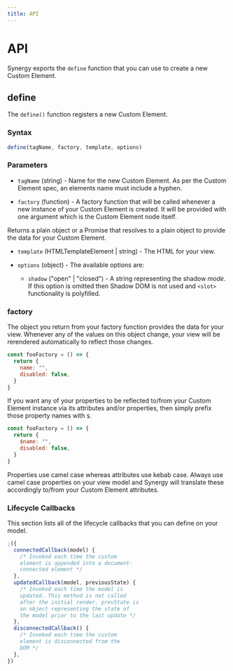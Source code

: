 ```yaml
---
title: API
---
```


# API

Synergy exports the `define` function that you can use to create a new Custom Element.

## define

The `define()` function registers a new Custom Element.

### Syntax

```js
define(tagName, factory, template, options)
```

### Parameters

- `tagName` (string) - Name for the new Custom Element. As per the Custom Element
  spec, an elements name must include a hyphen.

- `factory` (function) - A factory function that will be called whenever a new instance of your Custom Element is created. It will be provided with one argument which is the Custom Element node itself.

Returns a plain object or a Promise that resolves to a plain object to provide the data for your Custom Element.

- `template` (HTMLTemplateElement | string) - The HTML for your view.

- `options` (object) - The available options are:

  - `shadow` ("open" | "closed") - A string representing the shadow _mode_. If this option is omitted then Shadow DOM is not used and `<slot>` functionality is polyfilled.

### factory

The object you return from your factory function provides the data for your view. Whenever any of the values on this object change, your view will be rerendered automatically to reflect those changes.

```js
const fooFactory = () => {
  return {
    name: "",
    disabled: false,
  }
}
```

If you want any of your properties to be reflected to/from your Custom Element instance via its attributes and/or properties, then simply prefix those property names with `$`.

```js
const fooFactory = () => {
  return {
    $name: "",
    disabled: false,
  }
}
```

Properties use camel case whereas attributes use kebab case. Always use camel case properties on your view model and Synergy will translate these accordingly to/from your Custom Element attributes.

### Lifecycle Callbacks

This section lists all of the lifecycle callbacks that you can define on your model.

```js
;({
  connectedCallback(model) {
    /* Invoked each time the custom 
    element is appended into a document-
    connected element */
  },
  updatedCallback(model, previousState) {
    /* Invoked each time the model is 
    updated. This method is not called 
    after the initial render. prevState is 
    an object representing the state of 
    the model prior to the last update */
  },
  disconnectedCallback() {
    /* Invoked each time the custom 
    element is disconnected from the 
    DOM */
  },
})
```
